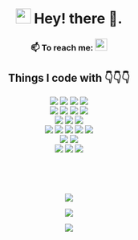 <h1 align="center"><img src="https://emojis.slackmojis.com/emojis/images/1531849430/4246/blob-sunglasses.gif?1531849430" width="30"/> Hey! there 👋.</h1>

<h3 align="center">
📫 To reach me:
<a target="_blank" href="https://www.twitter.com/0xxfu"><img src="https://img.shields.io/badge/twitter-%231DA1F2.svg?&style=for-the-badge&logo=twitter&logoColor=white" height=24></a>
</h3>

<h2 align="center">Things I code with 👇👇👇</h2>


<p align="center">

<img src="https://img.shields.io/badge/-Solidity-green?style=flat-square&logo=solidity&logoColor=white"/>
<img src="https://img.shields.io/badge/-Python-orange?style=flat-square&logo=Python&logoColor=white"/>
<img src="https://img.shields.io/badge/-TypeScript-yellow?style=flat-square&logo=typescript&logoColor=white"/>
<img src="https://img.shields.io/badge/-Rust-maroon?style=flat-square&logo=rust&logoColor=white"/>

<br/>

<img src="https://img.shields.io/badge/-Openzeppelin-salmon?style=flat-square&logo=openzeppelin&logoColor=white"/>
<img src="https://img.shields.io/badge/-Hardhat-beige?style=flat-square&logo=hardhat&logoColor=white"/>
<img src="https://img.shields.io/badge/-TheGraph-plum?style=flat-square&logo=thegraph&logoColor=white"/>
<img src="https://img.shields.io/badge/-supabase-apricot?style=flat-square&logo=supabase&logoColor=white"/>

<br/>

<img src="https://img.shields.io/badge/-FastAPI-blue?style=flat-square&logo=fastapi&logoColor=white"/>
<img src="https://img.shields.io/badge/-Nodejs-purple?style=flat-square&logo=Node.js&logoColor=white"/>
<img src="https://img.shields.io/badge/-NestJs-pink?style=flat-square&logo=nestjs&logoColor=white""/>

<br/>

<img src="https://img.shields.io/badge/-MongoDB-brown?style=flat-square&logo=mongodb&logoColor=white"/>
<img src="https://img.shields.io/badge/-PostgreSQL-gray?style=flat-square&logo=postgresql&logoColor=white"/>
<img src="https://img.shields.io/badge/-MySQL-navy?style=flat-square&logo=mysql&logoColor=white"/>
<img src="https://img.shields.io/badge/-Redis-teal?style=flat-square&logo=Redis&logoColor=white"/>
<img src="https://img.shields.io/badge/-ElasticSearch-olive?style=flat-square&logo=elasticsearch&logoColor=white"/>

<br/>

<img src="https://img.shields.io/badge/-GraphQL-maroon?style=flat-square&logo=graphql&logoColor=white"/>
<img src="https://img.shields.io/badge/-Apollo%20GraphQL-turquoise?style=flat-square&logo=apollo-graphql&logoColor=white"/>

<br/>

<img src="https://img.shields.io/badge/-Docker-blue?style=flat-lavender&logo=docker&logoColor=white"/>
<img src="https://img.shields.io/badge/-Docker%20Compose-mint?style=flat-square&logo=docker-compose&logoColor=white"/>
<img src="https://img.shields.io/badge/Amazon%20AWS-coral?style=flat-square&logo=amazon-aws&logoColor=white"/>

</p>



<br>
<br>
<br>

<p align="center">
    <img src="https://github-readme-stats.vercel.app/api?username=0xxfu&show_icons=true&theme=radical">
</p>

<p align="center">
    <img src="https://streak-stats.demolab.com?user=0xxfu&theme=radical">
</p>

<p align="center">
    <img src="https://github-profile-trophy.vercel.app/?username=0xxfu&column=4&theme=radical"/>
</p>
